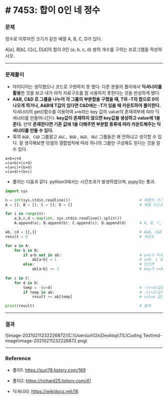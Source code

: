 # # 7453: 합이 0인 네 정수

### 문제

정수로 이루어진 크기가 같은 배열 A, B, C, D가 있다.

A[a], B[b], C[c], D[d]의 합이 0인 (a, b, c, d) 쌍의 개수를 구하는 프로그램을 작성하시오.

---

### 문제풀이

-  아이디어는 생각했으나 코드로 구현하지 못 했다. 다른 분들의 풀이에서 **딕셔너리를 활용**한 것을 보고 내가 아직 자료구조를 잘 사용하지 못한다는 것을 반성하게 됐다.
-   **A&B, C&D 로 그륩을 나누어 각 그륩의 부분합을 구했을 때, T와 -T의 합으로 0이 나오게 하거나, A&B에 T값이 있다면 C&D에는 -T가 있을 때 카운트하여 풀이한다.**
   딕셔너리의 get()함수를 이용하여 `a+b`라는 key 값의 value의 존재여부에 따라 딕셔너리를 만들어나간다. **key값이 존재하지 않으면 key값을 생성하고 value에 1을 준다.** 만약 **존재한다면 기존 값에 1을 더해주면 부분합 종류에 따라 카운트해주는 딕셔너리를 만들 수 있다.** 
- 혹여 `A&B, C&D` 그룹말고 `A&C, B&D` , `A&D, B&C` 그룹들은 왜 안하냐고 생각할 수 있다. 잘 생각해보면 덧셈의 결합법칙에 따라 하나의 그룹만 구성해도 된다는 것을 알 수 있다.

```
a+b+c+d
=(a+b)+(c+d)
=(a+c)+(b+d)
=(a+d)+(b+c)
```

- 풀이는 다음과 같다. python3에서는 시간초과가 발생하였으며, pypy3는 통과.

```python
import sys

n = int(sys.stdin.readline())                               # 배열의 크기
A = []; B = []; C = []; D = []                              # 배열 리스트 정의

for i in range(n):
    a,b,c,d = map(int, sys.stdin.readline().split())           
    A.append(a); B.append(b); C.append(c); D.append(d)      # A, B, C, D 배열 완성

ab, cd = {},{}                                              # A&B, C&D 딕셔너리 생성
result = 0                                                  # 카운트

for a in A:
    for b in B:
        if a+b not in ab:                                   # a+b가 딕셔너리에 없다면
            ab[a+b] = 1                                     # a+b: 1 생성
        else:                                               # 있으면
            ab[a+b] += 1                                    # key가 a+b인 value에 +1
            
for c in C:                                                 
    for d in D:                                             
        temp = -(c+d)                                       # -(c+d)값을 정의
        if temp in ab:                                      # -(c+d)값이 ab 딕셔너리의 key 중에 있으면
            result += ab[temp]                              # value 값만큼 카운트에 더해준다.

print(result)                                               # 출력
```

---

### 결과

![image-20210211232226872](C:\Users\oh12s\Desktop\TIL\Coding Test\md-image\image-20210211232226872.png)

---

### Reference

- 풀이1: https://suri78.tistory.com/169
- 풀이2: https://richard25.tistory.com/41

- 딕셔너리: https://wikidocs.net/16

  

